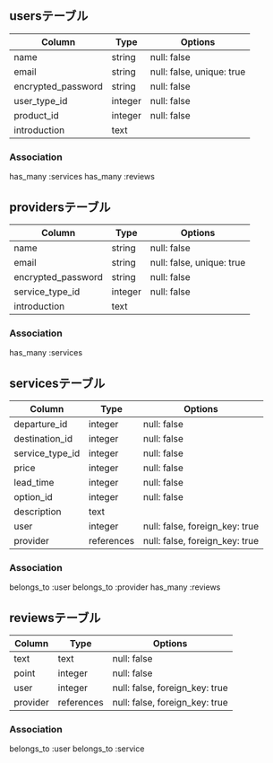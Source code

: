 ## usersテーブル

|Column              |Type     |Options                    |
|--------------------|---------|---------------------------|
| name               | string  | null: false               |
| email              | string  | null: false, unique: true |
| encrypted_password | string  | null: false               |
| user_type_id       | integer | null: false               |
| product_id         | integer | null: false               |
| introduction       | text    |                           |

### Association
has_many :services
has_many :reviews

## providersテーブル

|Column              |Type     |Options                    |
|--------------------|---------|---------------------------|
| name               | string  | null: false               |
| email              | string  | null: false, unique: true |
| encrypted_password | string  | null: false               |
| service_type_id    | integer | null: false               |
| introduction       | text    |                           |

### Association
has_many :services

## servicesテーブル

|Column            |Type        |Options                         |
|------------------|------------|--------------------------------|
| departure_id     | integer    | null: false                    |
| destination_id   | integer    | null: false                    |
| service_type_id  | integer    | null: false                    |
| price            | integer    | null: false                    |
| lead_time        | integer    | null: false                    |
| option_id        | integer    | null: false                    |
| description      | text       |                                |
| user             | integer    | null: false, foreign_key: true |
| provider         | references | null: false, foreign_key: true |

### Association
belongs_to :user
belongs_to :provider
has_many :reviews

## reviewsテーブル

|Column       |Type        |Options                         |
|-------------|------------|--------------------------------|
| text        | text       | null: false                    |
| point       | integer    | null: false                    |
| user        | integer    | null: false, foreign_key: true |
| provider    | references | null: false, foreign_key: true |

### Association
belongs_to :user
belongs_to :service